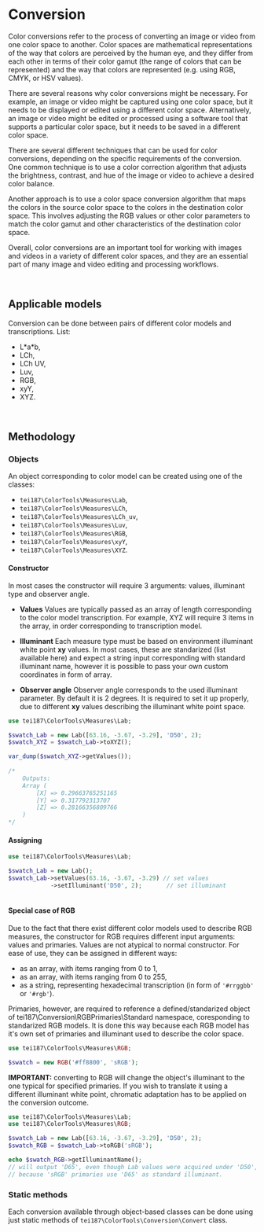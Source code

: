 # **Conversion**

Color conversions refer to the process of converting an image or video from one color space to another. Color spaces are mathematical representations of the way that colors are perceived by the human eye, and they differ from each other in terms of their color gamut (the range of colors that can be represented) and the way that colors are represented (e.g. using RGB, CMYK, or HSV values).

There are several reasons why color conversions might be necessary. For example, an image or video might be captured using one color space, but it needs to be displayed or edited using a different color space. Alternatively, an image or video might be edited or processed using a software tool that supports a particular color space, but it needs to be saved in a different color space.

There are several different techniques that can be used for color conversions, depending on the specific requirements of the conversion. One common technique is to use a color correction algorithm that adjusts the brightness, contrast, and hue of the image or video to achieve a desired color balance.

Another approach is to use a color space conversion algorithm that maps the colors in the source color space to the colors in the destination color space. This involves adjusting the RGB values or other color parameters to match the color gamut and other characteristics of the destination color space.

Overall, color conversions are an important tool for working with images and videos in a variety of different color spaces, and they are an essential part of many image and video editing and processing workflows.

<br>

## **Applicable models**

Conversion can be done between pairs of different color models and transcriptions. List:
* L\*a\*b,
* LCh,
* LCh UV,
* Luv,
* RGB,
* xyY,
* XYZ.

<br>

## **Methodology**

### **Objects**

An object corresponding to color model can be created using one of the classes:
* `tei187\ColorTools\Measures\Lab`,
* `tei187\ColorTools\Measures\LCh`,
* `tei187\ColorTools\Measures\LCh_uv`,
* `tei187\ColorTools\Measures\Luv`,
* `tei187\ColorTools\Measures\RGB`,
* `tei187\ColorTools\Measures\xyY`,
* `tei187\ColorTools\Measures\XYZ`.


#### **Constructor**
In most cases the constructor will require 3 arguments: values, illuminant type and observer angle.

* **Values**
Values are typically passed as an array of length corresponding to the color model transcription. For example, XYZ will require 3 items in the array, in order corresponding to transcription model.

* **Illuminant**
Each measure type must be based on environment illuminant white point **xy** values. In most cases, these are standarized (list available here) and expect a string input corresponding with standard illuminant name, however it is possible to pass your own custom coordinates in form of array.

* **Observer angle**
Observer angle corresponds to the used illuminant parameter. By default it is 2 degrees. It is required to set it up properly, due to different **xy** values describing the illuminant white point space.

```php
use tei187\ColorTools\Measures\Lab;

$swatch_Lab = new Lab([63.16, -3.67, -3.29], 'D50', 2);
$swatch_XYZ = $swatch_Lab->toXYZ();

var_dump($swatch_XYZ->getValues());
    
/*
    Outputs: 
    Array (
        [X] => 0.29663765251165
        [Y] => 0.317792313707
        [Z] => 0.28166356809766
    )
*/
```

#### **Assigning**
```php
use tei187\ColorTools\Measures\Lab;

$swatch_Lab = new Lab();
$swatch_Lab->setValues(63.16, -3.67, -3.29) // set values
            ->setIlluminant('D50', 2);       // set illuminant
    
```

#### **Special case of RGB**
Due to the fact that there exist different color models used to describe RGB measures, the constructor for RGB requires different input arguments: values and primaries. Values are not atypical to normal constructor. For ease of use, they can be assigned in different ways:
* as an array, with items ranging from 0 to 1,
* as an array, with items ranging from 0 to 255,
* as a string, representing hexadecimal transcription (in form of `'#rrggbb'` or `'#rgb'`).

Primaries, however, are required to reference a defined/standarized object of tei187\Conversion\RGBPrimaries\Standard namespace, coresponding to standarized RGB models. It is done this way because each RGB model has it's own set of primaries and illuminant used to describe the color space.

```php
use tei187\ColorTools\Measures\RGB;

$swatch = new RGB('#ff8800', 'sRGB');
```

**IMPORTANT:** converting to RGB will change the object's illuminant to the one typical for specified primaries. If you wish to translate it using a different illuminant white point, chromatic adaptation has to be applied on the conversion outcome.

```php
use tei187\ColorTools\Measures\Lab;
use tei187\ColorTools\Measures\RGB;

$swatch_Lab = new Lab([63.16, -3.67, -3.29], 'D50', 2);
$swatch_RGB = $swatch_Lab->toRGB('sRGB');

echo $swatch_RGB->getIlluminantName(); 
// will output 'D65', even though Lab values were acquired under 'D50', 
// because 'sRGB' primaries use 'D65' as standard illuminant.
```


### **Static methods**
Each conversion available through object-based classes can be done using just static methods of `tei187\ColorTools\Conversion\Convert` class.